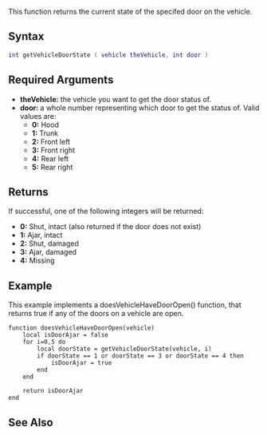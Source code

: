 This function returns the current state of the specifed door on the vehicle.

Syntax
------

``` lua
int getVehicleDoorState ( vehicle theVehicle, int door )
```

Required Arguments
------------------

-   **theVehicle:** the vehicle you want to get the door status of.
-   **door:** a whole number representing which door to get the status of. Valid values are:
    -   **0:** Hood
    -   **1:** Trunk
    -   **2:** Front left
    -   **3:** Front right
    -   **4:** Rear left
    -   **5:** Rear right

Returns
-------

If successful, one of the following integers will be returned:

-   **0:** Shut, intact (also returned if the door does not exist)
-   **1:** Ajar, intact
-   **2:** Shut, damaged
-   **3:** Ajar, damaged
-   **4:** Missing

Example
-------

This example implements a doesVehicleHaveDoorOpen() function, that returns true if any of the doors on a vehicle are open.

    function doesVehicleHaveDoorOpen(vehicle)
        local isDoorAjar = false
        for i=0,5 do
            local doorState = getVehicleDoorState(vehicle, i)
            if doorState == 1 or doorState == 3 or doorState == 4 then
                isDoorAjar = true
            end
        end
        
        return isDoorAjar
    end

See Also
--------
